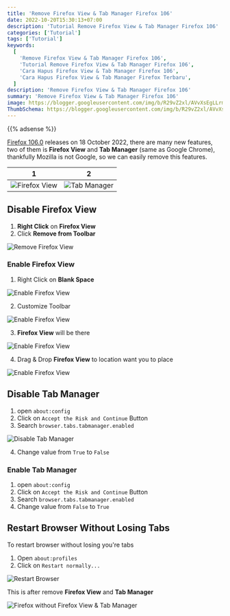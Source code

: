 ```yaml
---
title: 'Remove Firefox View & Tab Manager Firefox 106'
date: 2022-10-20T15:30:13+07:00
description: 'Tutorial Remove Firefox View & Tab Manager Firefox 106'
categories: ['Tutorial']
tags: ['Tutorial']
keywords:
  [
    'Remove Firefox View & Tab Manager Firefox 106',
    'Tutorial Remove Firefox View & Tab Manager Firefox 106',
    'Cara Hapus Firefox View & Tab Manager Firefox 106',
    'Cara Hapus Firefox View & Tab Manager Firefox Terbaru',
  ]
description: 'Remove Firefox View & Tab Manager Firefox 106'
summary: 'Remove Firefox View & Tab Manager Firefox 106'
image: https://blogger.googleusercontent.com/img/b/R29vZ2xl/AVvXsEgLLrmW9XsjhLNq729L3Pq6-JMtposi_hJatBpaSkdpXJDmjT8hvEV_eOodM-LGtXfpgj3MrynwLJmiwU0AXx7eWP-GDYR-Qa8abHbRzEnoAa_c2MwOQnv0bkqAgjLNdQPVMZt04PJ32zoXXUjaA3iAZgJRmBS0S14Rdr_cizBKa5VOSVuYdJTlmP9JLvp1/s80-rw/firefox-logo.png
ThumbSchema: https://blogger.googleusercontent.com/img/b/R29vZ2xl/AVvXsEgLLrmW9XsjhLNq729L3Pq6-JMtposi_hJatBpaSkdpXJDmjT8hvEV_eOodM-LGtXfpgj3MrynwLJmiwU0AXx7eWP-GDYR-Qa8abHbRzEnoAa_c2MwOQnv0bkqAgjLNdQPVMZt04PJ32zoXXUjaA3iAZgJRmBS0S14Rdr_cizBKa5VOSVuYdJTlmP9JLvp1/s0/firefox-logo.png
---
```


{{% adsense %}}

[Firefox 106.0](https://www.mozilla.org/en-US/firefox/106.0/releasenotes/) releases on 18 October 2022, there are many new features, two of them is **Firefox View** and **Tab Manager** (same as Google Chrome), thankfully Mozilla is not Google, so we can easily remove this features.

1             |  2
:-------------------------:|:-------------------------:
![Firefox View](https://blogger.googleusercontent.com/img/b/R29vZ2xl/AVvXsEjneqXlP9qLpT87odhGmBxJg7do96iz4N53mrDBKu3tVgOS5bOSWo6De4c48l5Bx_YLhoi5IixIdFd6Nozg5Hloan9HDRG-YIJzmQtkyaOwDj5-IN1HbXUuq1_GH9Jv-721o0d-iAIU_vM3A1IYLjDYdLeKZ5nS7umFSidvshnzPqnLyJoNCg02Sjvz6EO3/s0/rmdhnreza.my.id.firefox.view.tab.manager.1.jpg) | ![Tab Manager](https://blogger.googleusercontent.com/img/b/R29vZ2xl/AVvXsEi21yQ57jvq5f5WKoTpcEGa1wt3pz7fEEXe-QQHsjBFBV0W5pHwan_dssDtQlULQTejzZqOUQTkdMeija30PJYTpoQFHgL_nQqBad2eYGqh9AU6qDVkMOyHf5AIzswLqzGkOQvNp2ifrq29TVJBw6V8teMsNbGEMU4LVoY2ZyERumQ78jO4yEbhIr4VDo9s/s0/rmdhnreza.my.id.firefox.view.tab.manager.2.jpg)

## Disable Firefox View
1. **Right Click** on **Firefox View**
2. Click **Remove from Toolbar**

![Remove Firefox View](https://blogger.googleusercontent.com/img/b/R29vZ2xl/AVvXsEganb02kjxDvkayhmYJ7fA7Vz8hpZIv_2DlYXwubW49_6_VmZCL5ZRYF1TnDrEvlbLSU3IChL-WkUnmQNkxA0nyxmecq-F7fnuqGk58kzvlZP9-kLEj_MbejabxhGal2EcN38LsyfhfMGx6Y1kw_JqDq3EOm5gxvr1ooWxeIW3yniaqTh4iSYBENt7njOxr/s0/rmdhnreza.my.id.firefox.view.tab.manager.3.jpg)

### Enable Firefox View

1. Right Click on **Blank Space**

![Enable Firefox View](https://blogger.googleusercontent.com/img/b/R29vZ2xl/AVvXsEhi12z5OISP-CCFZzdO0ELHkgrz94tbhnmGF02VSbLHuUytgfkrrfdFtZQgoxNuSxgtBG7KRdLQBWg3R6Y6bICKudf05Aen0Dr_C88MJyoO0X0_1bCg97Mz075wzieovp8uftoWtGEDCwGAF9FmV80Tp6vZ6-eRn-NGs8AttzIbEhyphenhyphen8PsdWRI62K_BqNhV8/s0/rmdhnreza.my.id.firefox.view.tab.manager.7.jpg)

2. Customize Toolbar

![Enable Firefox View](https://blogger.googleusercontent.com/img/b/R29vZ2xl/AVvXsEi2kgNTxUKTzMAkLZz-GGNkXs1i8whaDzM8JOE4iU48H_VrBHs1Gdx8r8rUSuNlbMeeto9nByzdQBZLdF_4YOG-M-mu9DA7UkGnL7nTHOU4Sbtm7n6q_TM_iTgYl0rf2_gQLdw0ieVFuy_y93B2M7cTMfffSCD4owbfBNnR0QHQ74wrzBbaqZFO1jGTGKkr/s0/rmdhnreza.my.id.firefox.view.tab.manager.8.jpg)

3. **Firefox View** will be there

![Enable Firefox View](https://blogger.googleusercontent.com/img/b/R29vZ2xl/AVvXsEg4nBrDetbjaq_TdZRKtquTniO9pQSr87Y__6d6OCAfDauzRK-ZQIT2eEqWQqYLuZAPBR5HrTibjgaOSlL8FdfR8iwAHnuutJC05sZdP0PQB8rDtK0CzTxYz6kuNtTld7KJUnDczu5q35RJtbu1PWCH8T5KqoA75Dj6QEaG52lC4SBVmP84XBgh6pSGye3i/s0/rmdhnreza.my.id.firefox.view.tab.manager.9.jpg)

4. Drag & Drop **Firefox View** to location want you to place

![Enable Firefox View](https://blogger.googleusercontent.com/img/b/R29vZ2xl/AVvXsEh0xZTx1kMWBObw1pyM0Bc5C5X4Kr6vlgTQ-BO_ebtBwZ7qu54bN7SNQ_r6_Bj700UyPRXmZCVnHFRDThF_fGtlG-kgLomM8yt986TqKQ2dhtOwJZzUfL2VwKg3ny1js-tKd4VXyUW19-BgWGSQA7EVps-9q2APlNC7cKIS-bQBHb_6pedGS2EsMVhThSdD/s0/rmdhnreza.my.id.firefox.view.tab.manager.10.jpg)



## Disable Tab Manager
1. open `about:config`
2. Click on `Accept the Risk and Continue` Button
3. Search `browser.tabs.tabmanager.enabled`

![Disable Tab Manager](https://blogger.googleusercontent.com/img/b/R29vZ2xl/AVvXsEgbhfh_5G1fgE7Jmbx3d1AazNLMngl3vvVnraAmKIXjDKCqnfWLTOFoH4ZRKJnVL-emy0qtGZOopfPhRUK_c-cZuYBzapqvGQBNKYINFoPGtj9Xp1oXFwWy0Ah3AKCw1opBkC_37Nfa-RpT_COcIhJE-XA9i2BbIZsuZVvR8-cHa0VBk49SH8hcxUmsqdk9/s0/rmdhnreza.my.id.firefox.view.tab.manager.4.jpg)

4. Change value from `True` to `False`

### Enable Tab Manager
1. open `about:config`
2. Click on `Accept the Risk and Continue` Button
3. Search `browser.tabs.tabmanager.enabled`
4. Change value from `False` to `True`

## Restart Browser Without Losing Tabs
To restart browser without losing you're tabs

1. Open `about:profiles`
2. Click on `Restart normally...`

![Restart Browser](https://blogger.googleusercontent.com/img/b/R29vZ2xl/AVvXsEj4fQcreLUIO7HLYaZbQNYD4b4U05ZE708K6VM-GyBwlT0LzERjcfrwpxF6hON0Il0zkyZbWDO1oOjy1MIuIRiePF-JoF0NBoS1Iwbbzy7JWcXfg_droRm-oBDkqi8tj68q-J7xqhKPtkYWAI8mAA3cDkhvDBGPBGS6bqnmlPoXPJi4WTxiLu0hejv9NmqA/s0/rmdhnreza.my.id.firefox.view.tab.manager.5.jpg)

This is after remove **Firefox View** and **Tab Manager**

![Firefox without Firefox View & Tab Manager](https://blogger.googleusercontent.com/img/b/R29vZ2xl/AVvXsEhbdzVNgqVILnChVMPH6mXolEvWmrlhxmsSobOdjruIP0Wc45ikEYufYrFDXBThhCwswebNPtNva9xuIC9Q8uo3WfAup40BGh7OXNVxj0_6tiHRF4Ww40k180kE9QsfonHXsr9N8NOK7dNy1pB1-guU2Q6fjAhiLjLcm27tW-8pa4gSP34JvcUHYc5MiUMb/s0/rmdhnreza.my.id.firefox.view.tab.manager.6.jpg)
